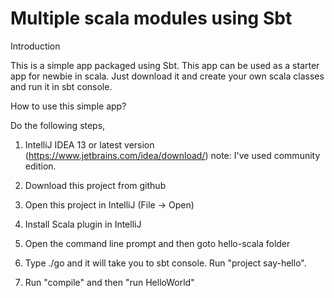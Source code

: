 Multiple scala modules using Sbt
================================

Introduction

This is a simple app packaged using Sbt. This app can be used as a starter app for newbie in scala. Just download it and create your own scala classes and run it in sbt console. 

How to use this simple app?

Do the following steps,

1. IntelliJ IDEA 13 or latest version (https://www.jetbrains.com/idea/download/)
note: I've used community edition.

2. Download this project from github

3. Open this project in IntelliJ (File -> Open)

4. Install Scala plugin in IntelliJ

5. Open the command line prompt and then goto hello-scala folder

6. Type ./go and it will take you to sbt console. Run "project say-hello". 

7. Run "compile" and then "run HelloWorld"





